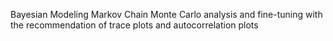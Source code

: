 Bayesian Modeling Markov Chain Monte Carlo analysis and fine-tuning with the recommendation of trace plots and autocorrelation plots
